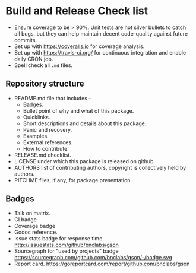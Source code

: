 Build and Release Check list
============================

* Ensure coverage to be > 90%. Unit tests are not silver bullets to catch
  all bugs, but they can help maintain decent code-quality against
  future commits.
* Set up with https://coveralls.io for coverage analysis.
* Set up with https://travis-ci.org/ for continuous integration and
  enable daily CRON job.
* Spell check all `.md` files.

Repository structure
--------------------

* README.md file that includes -
  * Badges.
  * Bullet point of why and what of this package.
  * Quicklinks.
  * Short descriptions and details about this package.
  * Panic and recovery.
  * Examples.
  * External references.
  * How to contribute.
* RELEASE.md checklist.
* LICENSE under which this package is released on github.
* AUTHORS list of contributing authors, copyright is collectively
  held by authors.
* PITCHME files, if any, for package presentation.

Badges
------

* Talk on matrix.
* CI badge
* Coverage badge
* Godoc reference.
* Issue stats badge for response time.
  http://issuestats.com/github/bnclabs/gson
* Sourcegraph for "used by projects" badge
  https://sourcegraph.com/github.com/bnclabs/gson/-/badge.svg
* Report card.
  https://goreportcard.com/report/github.com/bnclabs/gson
